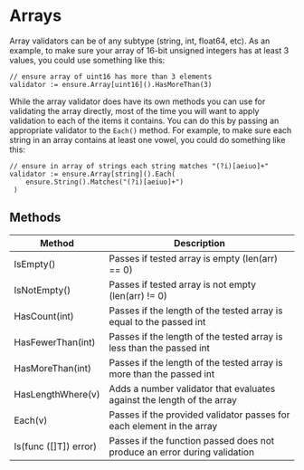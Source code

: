 # Arrays

Array validators can be of any subtype (string, int, float64, etc).  As an
example, to make sure your array of 16-bit unsigned integers has at least 3
values, you could use something like this:

```
// ensure array of uint16 has more than 3 elements
validator := ensure.Array[uint16]().HasMoreThan(3)
```

While the array validator does have its own methods you can use for validating
the array directly, most of the time you will want to apply validation to each of the
items it contains.  You can do this by passing an appropriate validator to the
`Each()` method.  For example, to make sure each string in an array contains at
least one vowel, you could do something like this:

```
// ensure in array of strings each string matches "(?i)[aeiuo]+"
validator := ensure.Array[string]().Each(
    ensure.String().Matches("(?i)[aeiuo]+")
 )
```

## Methods

| Method                 | Description                                                               |
|------------------------|---------------------------------------------------------------------------|
| IsEmpty()              | Passes if tested array is empty (len(arr) == 0)                           |
| IsNotEmpty()           | Passes if tested array is not empty (len(arr) != 0)                       |
| HasCount(int)          | Passes if the length of the tested array is equal to the passed int       |
| HasFewerThan(int)      | Passes if the length of the tested array is less than the passed int      |
| HasMoreThan(int)       | Passes if the length of the tested array is more than the passed int      |
| HasLengthWhere(v)      | Adds a number validator that evaluates against the length of the array    |
| Each(v)                | Passes if the provided validator passes for each element in the array     |
| Is(func ([]T]) error)  | Passes if the function passed does not produce an error during validation |
